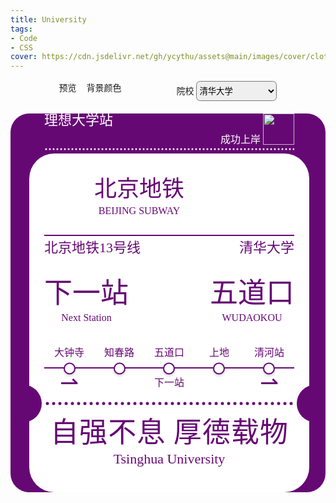 ```yaml
---
title: University
tags: 
- Code
- CSS
cover: https://cdn.jsdelivr.net/gh/ycythu/assets@main/images/cover/clothes.jpg
---
```


<!--more-->
<link rel="stylesheet" href="https://cdn.jsdelivr.net/gh/mdbassit/Coloris@latest/dist/coloris.min.css"/>
<script src="https://cdn.jsdelivr.net/gh/mdbassit/Coloris@latest/dist/coloris.min.js"></script>
<style>
html {
	--main-color: #660874;
	--my-font-size: 12px;
}
.background {
	background-color: var(--main-color);
	padding-left: calc(1.5*var(--my-font-size));
	padding-right: calc(1.5*var(--my-font-size));
	overflow: hidden;
	display: flex;
	align-items: end;
	border-radius: calc(1.5*var(--my-font-size));
	margin-top: calc(1*var(--my-font-size));
	line-height: 1.0;
}
.background p {
	margin: 0;
	font-family: FZYT;
	color: var(--main-color);
	text-align: center;
}
.container {
	margin: 0 auto calc(5*var(--my-font-size));
	width: fit-content;
}
@media (min-width: 320px) {
    html {
        --my-font-size: 12px;
    }
}
@media (min-width: 360px) {
    html {
        --my-font-size: 14px;
    }
}
@media (min-width: 480px) {
    html {
        --my-font-size: 16px;
    }
}
@media (min-width: 600px) {
    html {
        --my-font-size: 18px;
    }
    .background {
    	align-items: center;
    }
    .container {
		margin: 0 auto;
	}
}
@media (min-width: 800px) {
    html {
        --my-font-size: 20px;
    }
}
@media (min-width: 1440px) {
    html {
        --my-font-size: 24px;
    }
}
.card-box {
	background-color: #fff;
	padding: calc(1.2*var(--my-font-size));
	border-radius: calc(2*var(--my-font-size));
}
@font-face {
	font-family: FZYT;
	src: url("https://cdn.jsdelivr.net/gh/ycythu/assets@main/fonts/fangzheng/fangzhengyaoti.ttf")
}
.card-body {
	display: flex;
	flex-direction: column;
}
.card_head {
	padding: 0 calc(1.2*var(--my-font-size));
}
.bless {
	display: flex;
	justify-content: space-between;
}
.blessRight {
	display: flex;
	align-items: flex-end;
	column-gap: calc(0.2*var(--my-font-size));
}
.logo {
	display: flex;
	justify-content: space-between;
	align-items: center;
}
.name {
	display: flex;
	margin-top: calc(0.8*var(--my-font-size));
	border-top: 2px solid var(--main-color);
	justify-content: space-between;
}
.name p {
	margin-top: calc(0.4*var(--my-font-size));
}
.station {
	display: flex;
	justify-content: space-between;
	margin: calc(2*var(--my-font-size)) 0;
}
.station .size4 {
	text-align-last: center;
	margin-top: calc(0.4*var(--my-font-size));
}
.subwayLogo {
	display: flex;
	column-gap: calc(0.5*var(--my-font-size));
}
.subwayName {
	text-align: center;
	display: flex;
	flex-direction: column;
	justify-content: space-around;
}
.train {
	width: calc(2.5*var(--my-font-size));
}
.subwayLogoImgBox {
	display: flex;
	align-items: center;
	overflow: hidden;
	mask: url(https://cdn.jsdelivr.net/gh/ycythu/assets@main/images/university/beijing.svg) no-repeat;
    background-color: var(--main-color);
    width: calc(3.5* var(--my-font-size));
    height: calc(3.5* var(--my-font-size));
    mask-size: 100% 100%;
}
/*.subwayLogoImg {
	width: calc(3.5*var(--my-font-size));
	filter: drop-shadow(var(--main-color) 0px 200px);
	transform: translateY(-200px);
}*/
.univLogoImgBox {
	display: flex;
	align-items: center;
	overflow: hidden;
	mask: url(https://cdn.jsdelivr.net/gh/ycythu/assets@main/images/university/Tsinghua.svg) no-repeat;
    background-color: var(--main-color);
    width: calc(4.5* var(--my-font-size));
    height: calc(4.5* var(--my-font-size));
    mask-size: 100% 100%;
}
/*.univLogoImg {
	width: calc(4.5*var(--my-font-size));
	filter: drop-shadow(var(--main-color) 0px 200px);
	transform: translateY(-200px);
}*/
p.white {
	color: #fff;
}
.justified {
	text-align-last: justify;
}
.stationNames {
	display: flex;
	justify-content: space-evenly;
}
.subwayLine p {
	width: calc(4*var(--my-font-size));
}
.stations {
	position: relative;
	height: 12px;
	margin-top: calc(0.5*var(--my-font-size));
}
.line {
	position: absolute;
	top: 50%;
	left: 0;
	width: 100%;
	height: 2px;
	background-color: var(--main-color);
	transform: translateY(-50%);
}
.circles {
	position: absolute;
	top: 50%;
	left: 0;
	width: 100%;
	height: calc(0.75*var(--my-font-size));
	transform: translateY(-50%);
	display: flex;
	justify-content: space-evenly;
}
.circle {
	margin: 0 calc(1.5*var(--my-font-size));
	width: calc(0.75*var(--my-font-size));
	height: calc(0.75*var(--my-font-size));
	border-radius: 50%;
	border: 2px solid var(--main-color);
	background-color: #fff;
	box-shadow: 0 2px 4px rgba(0,0,0,0.2);
	transform: translateY(-1px);
}
.arrow {
	display: flex;
	justify-content: space-between;
}
.arrow .size4 {
	margin: calc(0.5*var(--my-font-size));
}
.dots {
	display: flex;
	justify-content: space-between;
	align-items: center;
	margin: calc(0.5*var(--my-font-size)) 0;
	height: 10px;
	background: url('data:image/svg+xml;utf8,<svg xmlns="http://www.w3.org/2000/svg" viewBox="0 0 10 10" width="10"><circle cx="5" cy="5" r="2.5" fill="%23660874" /></svg>');
	background-repeat: repeat;
}
.smSots {
	margin: calc(0.2*var(--my-font-size)) 0;
	height: 6px;
	background: url('data:image/svg+xml;utf8,<svg xmlns="http://www.w3.org/2000/svg" viewBox="0 0 6 6" width="6"><circle cx="3" cy="3" r="1.5" fill="%23fff" /></svg>');
	background-repeat: repeat;
}
.dotCircle {
	width: calc(3*var(--my-font-size));
	height: calc(3*var(--my-font-size));
	border-radius: 50%;
	background-color: var(--main-color);
}
.dots div:first-child {
	transform: translateX(calc(-3.2*var(--my-font-size)));
}
.dots div:last-child {
	transform: translateX(calc(3.2*var(--my-font-size)));
}
.slogan {
	margin: calc(0.5*var(--my-font-size));
}
.slogan p.size3 {
    margin: calc(0.4*var(--my-font-size));
}
.size1 {
	font-size: calc(2.25*var(--my-font-size));
}
.size2 {
	font-size: calc(1.8*var(--my-font-size));
}
.size3 {
	font-size: calc(1.1*var(--my-font-size));
}
.size4 {
	font-size: calc(0.8*var(--my-font-size));
}
#colorSelector {
	width: 4.5rem;
    transform: translateX(-6.5rem);
    opacity: 0;
}
.clr-field {
	width: 0;
}
.clr-field button {
	border-radius: .4rem;
    width: 100%;
}
select {
	height: 2rem;
    border-radius: .4rem;
}
.opt-div {
	display: flex;
	justify-content: center;
	margin-top: 1rem;
}
</style>
<body>
	<div class="opt-div" style="">
		<a class="button button--outline-info button--rounded" onclick="fullScreen()" style="margin-right: 1rem;">预览</a>
		<a class="button button--outline-primary button--rounded" style="margin-right: 1rem;">背景颜色</a>
		<input id="colorSelector" value="#660874" oninput="changeColor(this.value)" readonly/>
		<div>
			<a class="button button--outline-success button--rounded">院校</a>
			<select id="univSelector">
    			<option value="pku">北京大学</option>
    			<option value="ruc">中国人民大学</option>
    			<option value="thu" selected>清华大学</option>
    			<option value="buaa">北京航空航天大学</option>
    			<option value="bit">北京理工大学</option>
    			<option value="cau">中国农业大学</option>
			</select>
		</div>
	</div>
	<div class="background">
		<div class="container">
			<div class="card_head">
				<div class="bless">
					<div class="blessLeft">
						<p class="white size3">理想大学站</p>
					</div>
					<div class="blessRight">
						<p class="white size4">成功上岸</p>
						<img class="train" src="https://cdn.jsdelivr.net/gh/ycythu/assets@main/images/university/train.svg">
					</div>
				</div>
				<div class="smSots"></div>
			</div>
			<div class="card-box">
				<div class="card-body">
					<div class="logo">
						<div class="subwayLogo">
							<div class="subwayLogoImgBox"></div>
							<div class="subwayName">
								<p class="justified size2">北京地铁</p>
								<p class="size4">BEIJING SUBWAY</p>
							</div>
						</div>
						<div class="univLogoImgBox"></div>
					</div>
					<div class="name">
						<p class="justified size3">北京地铁13号线</p>
						<p class="justified size3">清华大学</p>
					</div>
					<div class="station">
						<div class="nextStation">
							<p class="justified size1">下一站</p>
							<p class="justified size4">Next Station</p>
						</div>
						<div class="stationName">
							<p class="justified size1">五道口</p>
							<p class="justified size4">WUDAOKOU</p>
						</div>
					</div>
					<div class="subwayLine">
						<div class="stationNames">
							<p class="size4">大钟寺</p>
							<p class="size4">知春路</p>
							<p class="size4">五道口</p>
							<p class="size4">上地</p>
							<p class="size4">清河站</p>
						</div>
						<div class="stations">
							<div class="line"></div>
							<div class="circles">
								<div class="circle"></div>
								<div class="circle"></div>
								<div class="circle"></div>
								<div class="circle"></div>
								<div class="circle"></div>
							</div>
						</div>
						<div class="arrow">
							<p class="size2">⇀</p>
							<p class="size4">下一站</p>
							<p class="size2">⇀</p>
						</div>
					</div>
					<div class="dots">
						<div class="dotCircle"></div>
						<div class="dotCircle"></div>
					</div>
					<div class="slogan">
						<p class="justified size1">自强不息 厚德载物</p>
						<p class="size3">Tsinghua University</p>
					</div>
				</div>
			</div>
		</div>
	</div>
</body>
<script>
	const univData = [
		{
			name_zh: "北京大学",
			name_en: "Peking University",
			subwayName_zh: "北京地铁",
			subwayName_en: "BEIJING SUBWAY",
			line: "4",
			station_zh: ["北京大学东门"],
			station_en: ""
			motto: ""
		}
	]
	const root = document.documentElement;
	const bg = document.getElementsByClassName("background")[0];
	bg.style.height = `${document.documentElement.clientHeight}px`;
	window.onresize = function () {
		bg.style.height = `${document.documentElement.clientHeight}px`;
	}
	Coloris({
            el: '#colorSelector',
            alpha: false
        });
	function fullScreen() {
		if (bg.requestFullscreen) {
            bg.requestFullscreen();
        } else if (bg.mozRequestFullScreen) {
            bg.mozRequestFullScreen();
        } else if (bg.webkitRequestFullscreen) {
            bg.webkitRequestFullscreen();
        } else if (bg.msRequestFullscreen) {
            bg.msRequestFullscreen();
        }
	}
	function changeColor(color) {
		root.style.setProperty('--main-color', color);
		updateCircleColor(color); 
		//getComputedStyle(root).getPropertyValue('--main-color');
	}
	function updateCircleColor(color) {
            const svg = `<svg xmlns="http://www.w3.org/2000/svg" viewBox="0 0 10 10" width="10">
                            <circle cx="5" cy="5" r="2.5" fill="${color}" />
                          </svg>`;
            const encodedSVG = encodeURIComponent(svg);
            document.getElementsByClassName('dots')[0].style.background = `url('data:image/svg+xml,${encodedSVG}')`;
    }
</script>